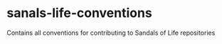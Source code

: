 # sanals-life-conventions
Contains all conventions for contributing to Sandals of Life repositories
